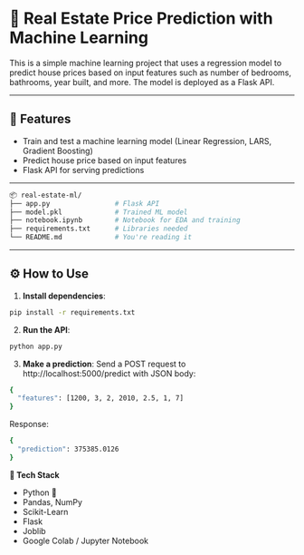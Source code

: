 # 🏡 Real Estate Price Prediction with Machine Learning

This is a simple machine learning project that uses a regression model to predict house prices based on input features such as number of bedrooms, bathrooms, year built, and more. The model is deployed as a Flask API.

---

## 🚀 Features

- Train and test a machine learning model (Linear Regression, LARS, Gradient Boosting)
- Predict house price based on input features
- Flask API for serving predictions

---
```bash
📦 real-estate-ml/
├── app.py                # Flask API
├── model.pkl             # Trained ML model
├── notebook.ipynb        # Notebook for EDA and training
├── requirements.txt      # Libraries needed
└── README.md             # You're reading it
```

---

## ⚙️ How to Use

1. **Install dependencies**:
```bash
pip install -r requirements.txt
```

2. **Run the API**:
```bash
python app.py
```

3. **Make a prediction**:
Send a POST request to http://localhost:5000/predict with JSON body:

```bash
{
  "features": [1200, 3, 2, 2010, 2.5, 1, 7]
}
```

Response:
```bash
{
  "prediction": 375385.0126
}
```

**🧠 Tech Stack**
- Python 🐍
- Pandas, NumPy
- Scikit-Learn
- Flask
- Joblib
- Google Colab / Jupyter Notebook
